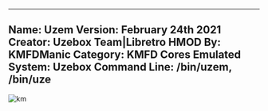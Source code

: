 -----------------------
Name: Uzem
Version: February 24th 2021
Creator: Uzebox Team|Libretro
HMOD By: KMFDManic
Category: KMFD Cores
Emulated System: Uzebox
Command Line: /bin/uzem, /bin/uze
-----------------------
![km](https://i.imgur.com/ydaadsR.png)
